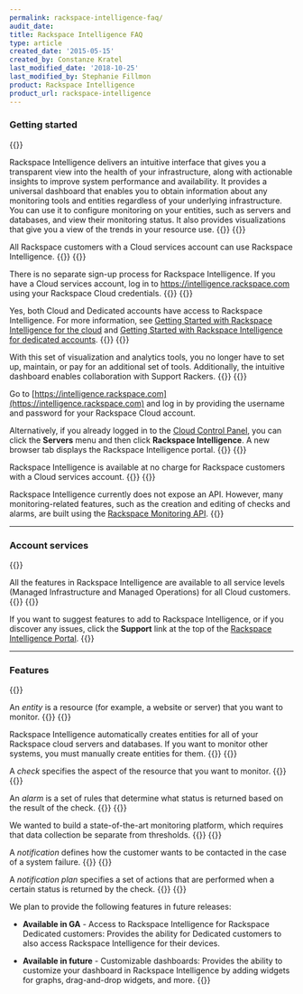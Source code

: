 ```yaml
---
permalink: rackspace-intelligence-faq/
audit_date:
title: Rackspace Intelligence FAQ
type: article
created_date: '2015-05-15'
created_by: Constanze Kratel
last_modified_date: '2018-10-25'
last_modified_by: Stephanie Fillmon
product: Rackspace Intelligence
product_url: rackspace-intelligence
---
```


### Getting started

{{<accordion title="What is Rackspace Intelligence?" col="in" href="accordion1">}}

Rackspace Intelligence delivers an intuitive interface that gives you a
transparent view into the health of your infrastructure, along with
actionable insights to improve system performance and availability. It
provides a universal dashboard that enables you to obtain information
about any monitoring tools and entities regardless of your underlying
infrastructure. You can use it to configure monitoring on your entities,
such as servers and databases, and view their monitoring status. It also
provides visualizations that give you a view of the trends in your
resource use.
{{</accordion>}}
{{<accordion title="Who can use Rackspace Intelligence?" col="in" href="accordion12">}}

All Rackspace customers with a Cloud services account can use Rackspace
Intelligence.
{{</accordion>}}
{{<accordion title="How do I sign up for Rackspace Intelligence?" col="in" href="accordion3">}}

There is no separate sign-up process for Rackspace Intelligence. If you
have a Cloud services account, log in to
<https://intelligence.rackspace.com> using your Rackspace Cloud
credentials.
{{</accordion>}}
{{<accordion title="Can I use Rackspace Intelligence for both Cloud and Dedicated accounts?" col="in" href="accordion4">}}

Yes, both Cloud and Dedicated accounts have access to Rackspace Intelligence. For more information, see [Getting Started with Rackspace Intelligence for the cloud](/support/how-to/getting-started-with-rackspace-intelligence-for-the-cloud) and [Getting Started with Rackspace Intelligence for dedicated accounts](/support/how-to/getting-started-with-rackspace-intelligence-for-dedicated-accounts).
{{</accordion>}}
{{<accordion title="What are the benefits of using Rackspace Intelligence?" col="in" href="accordion5">}}

With this set of visualization and analytics tools, you no longer have
to set up, maintain, or pay for an additional set of tools.
Additionally, the intuitive dashboard enables collaboration with Support
Rackers.
{{</accordion>}}
{{<accordion title="How do I access Rackspace Intelligence?" col="in" href="accordion6">}}

Go to
[https://intelligence.rackspace.com](https://intelligence.rackspace.com)
and log in by providing the username and password for your Rackspace
Cloud account.

Alternatively, if you already logged in to the [Cloud Control
Panel](https://login.rackspace.com), you can click the **Servers**
menu and then click **Rackspace Intelligence**. A new browser tab
displays the Rackspace Intelligence portal.
{{</accordion>}}
{{<accordion title="How much does Rackspace Intelligence cost?" col="in" href="accordion7">}}

Rackspace Intelligence is available at no charge for Rackspace customers
with a Cloud services account.
{{</accordion>}}
{{<accordion title="Is there an API for Rackspace Intelligence?" col="in" href="accordion8">}}

Rackspace Intelligence currently does not expose an API. However, many
monitoring-related features, such as the creation and editing of checks
and alarms, are built using the
[Rackspace Monitoring API](https://docs.rackspace.com/docs/rackspace-monitoring/v1/).
{{</accordion>}}

------------------------------------------------------------------------

### Account services

{{<accordion title="Are any features of Rackspace Intelligence limited to specific service levels?" col="in" href="accordion9">}}

All the features in Rackspace Intelligence are available to all service
levels (Managed Infrastructure and Managed Operations) for all Cloud
customers.
{{</accordion>}}
{{<accordion title="How can I provide feedback about Rackspace Intelligence?" col="in" href="accordion10">}}

If you want to suggest features to add to Rackspace Intelligence, or if
you discover any issues, click the **Support** link at the top of the
[Rackspace Intelligence Portal](https://intelligence.rackspace.com/).
{{</accordion>}}

------------------------------------------------------------------------

### Features

{{<accordion title="What is an entity?" col="in" href="accordion11">}}

An *entity* is a resource (for example, a website or server) that you
want to monitor.
{{</accordion>}}
{{<accordion title="Do I need to create entities manually to monitor them?" col="in" href="accordion12">}}

Rackspace Intelligence automatically creates entities for all of your
Rackspace cloud servers and databases. If you want to monitor other
systems, you must manually create entities for them.
{{</accordion>}}
{{<accordion title="What is a check?" col="in" href="accordion13">}}

A *check* specifies the aspect of the resource that you want to monitor.
{{</accordion>}}
{{<accordion title="What is an alarm?" col="in" href="accordion14">}}

An *alarm* is a set of rules that determine what status is returned
based on the result of the check.
{{</accordion>}}
{{<accordion title="Why are the concepts of checks and alarms separate?" col="in" href="accordion15">}}

We wanted to build a state-of-the-art monitoring platform, which
requires that data collection be separate from thresholds.
{{</accordion>}}
{{<accordion title="What is a notification?" col="in" href="accordion16">}}

A *notification* defines how the customer wants to be contacted in the
case of a system failure.
{{</accordion>}}
{{<accordion title="What is a notification plan?" col="in" href="accordion1">}}

A *notification plan* specifies a set of actions that are performed when
a certain status is returned by the check.
{{</accordion>}}
{{<accordion title="What features will be available in the future?" col="in" href="accordion17">}}

We plan to provide the following features in future releases:

-   **Available in GA** - Access to Rackspace Intelligence for Rackspace
    Dedicated customers: Provides the ability for Dedicated customers to also
    access Rackspace Intelligence for their devices.

-   **Available in future** - Customizable dashboards: Provides the ability to
    customize your dashboard in Rackspace Intelligence by adding widgets for
    graphs, drag-and-drop widgets, and more.
{{</accordion>}}
